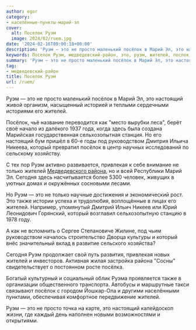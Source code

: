 ```yaml
---
author: egor
category:
- населённые-пункты-марий-эл
cover:
  alt: Поселок Руэм
  image: 2024/02/ruem.jpg
date: '2024-02-16T09:00:18+00:00'
description: 'Руэм — это не просто маленький посёлок в Марий Эл, это настоящий живой организм, насыщенный историей и теплыми сердечными историями его жителей. Посёлок,...'
keywords: Поселок Руэм, медведевский-район, это, руэм, жителей, послок, настоящий, который, просто, марий, руководством, привлекая, только, района, сегодня, также, маленький
summary: 'Руэм — это не просто маленький посёлок в Марий Эл, это настоящий живой организм, насыщенный историей и теплыми сердечными историями его жителей. Посёлок,...'
tag:
- медведевский-район
title: Поселок Руэм
url: /ruem/
---
```


Руэм — это не просто маленький посёлок в Марий Эл, это настоящий живой организм, насыщенный историей и теплыми сердечными историями его жителей.

Посёлок, чьё название переводится как "место вырубки леса", берёт своё начало из далёкого 1937 года, когда здесь была создана Марийская государственная сельхозопытная станция. Но его настоящий бум пришёл в 60-е годы под руководством Дмитрия Ильича Никеева, который превратил посёлок в центр научных исследований по сельскому хозяйству.

С тех пор Руэм активно развивается, привлекая к себе внимание не только жителей [Медведевского района](/medvedevskij-rajon/), но и всей Республики Марий Эл. Сегодня здесь насчитывается более 5300 человек, живущих в уютных домах и окружённых сосновыми лесами.

Но Руэм — это не только научные достижения и экономический рост. Это также истории успеха и трудолюбия, воплощённые в лицах его жителей. Например, упомянутый Дмитрий Ильич Никеев или Юрий Леонидович Горянский, который возглавил сельхозопытную станцию в 1978 году.

А как не вспомнить о Сергее Степановиче Жилине, под чьим руководством началось строительство Дворца культуры и который внёс значительный вклад в развитие сельского хозяйства?

Сегодня Руэм продолжает свой путь развития, привлекая новых жителей и инвесторов. Активная жилая застройка района "Сосны" свидетельствует о постоянном росте посёлка.

Богатый культурный и социальный облик Руэма проявляется также в организации общественного транспорта. Автобусы и маршрутные такси связывают посёлок с городом Йошкар-Ола и другими населёнными пунктами, обеспечивая комфортное передвижение жителей.

Руэм — это не просто точка на карте, это настоящий калейдоскоп жизни, где каждый день наполнен новыми возможностями и открытиями.